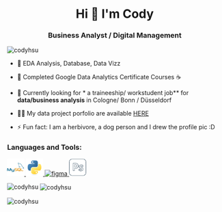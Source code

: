 <h1 align="center">Hi 👋 I'm  Cody</h1>
<h3 align="center">Business Analyst / Digital Management</h3>

<p align="left"> <img src="https://komarev.com/ghpvc/?username=codyhsu&label=Profile%20views&color=0e75b6&style=flat" alt="codyhsu" /> </p>

- 🔭 EDA Analysis, Database, Data Vizz

- 🎤 Completed Google Data Analytics Certificate Courses ☕

- 🌱 Currently looking for * a traineeship/ workstudent job** for **data/business analysis** in Cologne/ Bonn / Düsseldorf 

- 👨‍💻 My data project porfolio are available [HERE](https://codyhsu.github.io/data_analysis/)
- ⚡ Fun fact: I am a herbivore, a dog person and I drew the profile pic :D 


<h3 align="left">Languages and Tools:</h3>
<p align="left"> <a href="https://www.mysql.com/" target="_blank" rel="noreferrer"> <img src="https://raw.githubusercontent.com/devicons/devicon/master/icons/mysql/mysql-original-wordmark.svg" alt="mysql" width="40" height="40"/> </a> <a href="https://www.python.org" target="_blank" rel="noreferrer"> <img src="https://raw.githubusercontent.com/devicons/devicon/master/icons/python/python-original.svg" alt="python" width="40" height="40"/> </a>  <a href="https://www.figma.com/" target="_blank" rel="noreferrer"> <img src="https://www.vectorlogo.zone/logos/figma/figma-icon.svg" alt="figma" width="40" height="40"/> </a> <a href="https://www.photoshop.com/en" target="_blank" rel="noreferrer"> <img src="https://raw.githubusercontent.com/devicons/devicon/master/icons/photoshop/photoshop-line.svg" alt="photoshop" width="40" height="40"/> </a> 
</p>

<p><img align="left" src="https://github-readme-stats.vercel.app/api/top-langs?username=codyhsu&show_icons=true&locale=en&layout=compact" alt="codyhsu" /></p>

<p>&nbsp;<img align="center" src="https://github-readme-stats.vercel.app/api?username=codyhsu&show_icons=true&locale=en" alt="codyhsu" /></p>

<p><img align="center" src="https://github-readme-streak-stats.herokuapp.com/?user=codyhsu&" alt="codyhsu" /></p>

